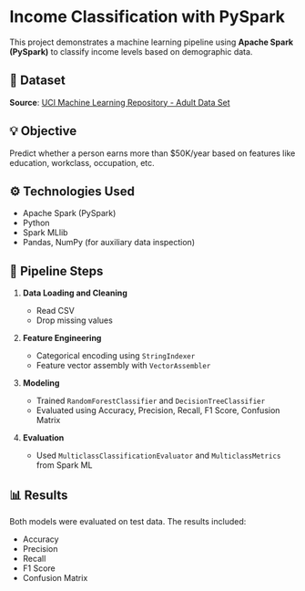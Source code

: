 # Income Classification with PySpark

This project demonstrates a machine learning pipeline using **Apache Spark (PySpark)** to classify income levels based on demographic data.

## 📄 Dataset

**Source**: [UCI Machine Learning Repository - Adult Data Set](https://archive.ics.uci.edu/ml/datasets/adult)

## 💡 Objective

Predict whether a person earns more than \$50K/year based on features like education, workclass, occupation, etc.

## ⚙️ Technologies Used

- Apache Spark (PySpark)
- Python
- Spark MLlib
- Pandas, NumPy (for auxiliary data inspection)

## 🧪 Pipeline Steps

1. **Data Loading and Cleaning**
   - Read CSV
   - Drop missing values

2. **Feature Engineering**
   - Categorical encoding using `StringIndexer`
   - Feature vector assembly with `VectorAssembler`

3. **Modeling**
   - Trained `RandomForestClassifier` and `DecisionTreeClassifier`
   - Evaluated using Accuracy, Precision, Recall, F1 Score, Confusion Matrix

4. **Evaluation**
   - Used `MulticlassClassificationEvaluator` and `MulticlassMetrics` from Spark ML

## 📊 Results

Both models were evaluated on test data. The results included:
- Accuracy
- Precision
- Recall
- F1 Score
- Confusion Matrix

